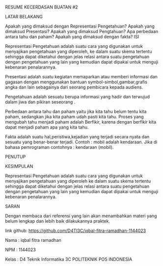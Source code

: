 RESUME KECERDASAN BUATAN #2

LATAR BELAKANG

Apakah yang dimaksud dengan Representasi Pengetahuan?
Apakah yang dimaksud Presentasi?
Apakah yang dimaksud Pengtahuan?
Apa perbedaan antara tahu dan paham?
Apakah yang dimaksud dengan fakta?
ISI

Representasi Pengetahuan adalah suatu cara yang digunakan untuk menyajikan pengetahuan yang diperoleh, ke dalam suatu skema tertentu sehingga dapat diketahui dengan jelas relasi antara suatu pengetahuan dengan pengetahuan yang lain yang kemudian dapat dipakai untuk menguji kebenaran penalarannya.

Presentasi adalah suatu kegiatan memaparkan atau memberi informasi dan gagasan dengan menggunakan bantuan symbol-simbol,gambar,grafis angka dan lain sebagainya dari seorang pembicara kepada audiens.

Pengetahuan adalah sesuatu berupa informasi yang hadir dan terwujud dalam jiwa dan pikiran seseorang .

Perbedaan antara tahu dan paham yaitu jika kita tahu belum tentu kita paham, sedangkan jika kita paham udah pasti kita tahu. Proses yang mengubah tahu menjadi paham adalah Berfikir, karena dengan berfikir kita dapat menjadi paham apa yang kita tahu.

Fakta adalah suatu hal,peristiwa,kejadian yang terjadi secara nyata dan sesuatu yang benar-benar terjadi. Contoh : mobil adalah kendaraan. Jika di bahasa pemrograman contohnya : kendaraan (mobil).


PENUTUP

KESIMPULAN

Representasi Pengetahuan adalah suatu cara yang digunakan untuk menyajikan pengetahuan yang diperoleh ke dalam suatu skema tertentu sehingga dapat diketahui dengan jelas relasi antara suatu pengetahuan dengan pengetahuan yang lain yang kemudian dapat dipakai untuk menguji kebenaran penalarannya.

SARAN

Dengan membaca dari referensi yang lain akan menambahkan materi yang belum lengkap dan lebih baik dilakukannya praktek.

link github: https://github.com/D4TI3C/iqbal-fitra-ramadhan-1144023

Nama : iqbal fitra ramadhan

NPM : 1144023

Kelas : D4 Teknik Informatika 3C
POLITEKNIK POS INDONESIA
